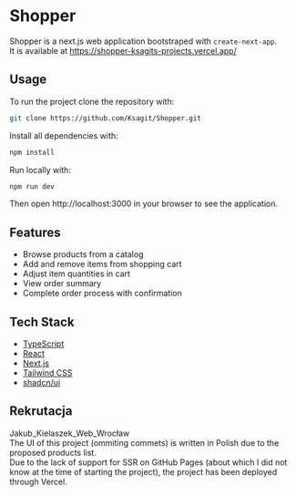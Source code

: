 # Shopper
Shopper is a next.js web application bootstraped with ```create-next-app```.  
It is available at https://shopper-ksagits-projects.vercel.app/

## Usage
To run the project clone the repository with:

```bash
git clone https://github.com/Ksagit/Shopper.git
```

Install all dependencies with:
```bash
npm install
```
Run locally with:
```bash
npm run dev
```
Then open http://localhost:3000 in your browser to see the application.

## Features
- Browse products from a catalog
- Add and remove items from shopping cart
- Adjust item quantities in cart
- View order summary
- Complete order process with confirmation

## Tech Stack
- [TypeScript](https://www.typescriptlang.org/)
- [React](https://react.dev/)
- [Next.js](https://nextjs.org/)
- [Tailwind CSS](https://tailwindcss.com/)
- [shadcn/ui](https://ui.shadcn.com/)


## Rekrutacja
Jakub_Kielaszek_Web_Wrocław  
The UI of this project (ommiting commets) is written in Polish due to the proposed products list.  
Due to the lack of support for SSR on GitHub Pages (about which I did not know at the time of starting the project), the project has been deployed through Vercel.